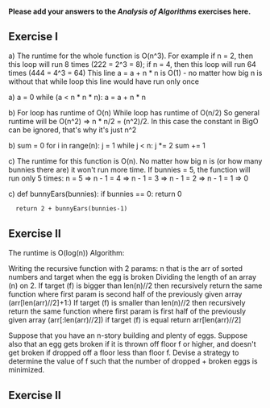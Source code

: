 #### Please add your answers to the ***Analysis of  Algorithms*** exercises here.

## Exercise I

a) The runtime for the whole function is O(n^3). For example if n = 2, then this loop will run 8 times (222 = 2^3 = 8); if n = 4, then this loop will run 64 times (444 = 4^3 = 64) This line a = a + n * n is O(1) - no matter how big n is without that while loop this line would have run only once

a)  a = 0
    while (a < n * n * n):
      a = a + n * n

b) For loop has runtime of O(n) While loop has runtime of O(n/2) So general runtime will be O(n^2) => n * n/2 = (n^2)/2. In this case the constant in BigO can be ignored, that's why it's just n^2

b)  sum = 0
    for i in range(n):
      j = 1
      while j < n:
        j *= 2
        sum += 1


c) The runtime for this function is O(n). No matter how big n is (or how many bunnies there are) it won't run more time. If bunnies = 5, the function will run only 5 times: n = 5 => n - 1 = 4 => n - 1 = 3 => n - 1 = 2 => n - 1 = 1 => 0

c)  def bunnyEars(bunnies):
      if bunnies == 0:
        return 0

      return 2 + bunnyEars(bunnies-1)

## Exercise II

The runtime is O(log(n)) Algorithm:

Writing the recursive function with 2 params: n that is the arr of sorted numbers and target when the egg is broken
Dividing the length of an array (n) on 2.
If target (f) is bigger than len(n)//2 then recursively return the same function where first param is second half of the previously given array (arr[len(arr)//2]+1:)
If target (f) is smaller than len(n)//2 then recursively return the same function where first param is first half of the previously given array (arr[:len(arr)//2])
if target (f) is equal return arr[len(arr)//2]

Suppose that you have an n-story building and plenty of eggs. Suppose also that an egg gets broken if it is thrown off floor f or higher, and doesn't get broken if dropped off a floor less than floor f. Devise a strategy to determine the value of f such that the number of dropped + broken eggs is minimized.


## Exercise II



